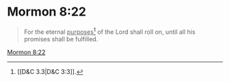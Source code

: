 # Mormon 8:22

> For the eternal <u>purposes</u>[^a] of the Lord shall roll on, until all his promises shall be fulfilled.

[Mormon 8:22](https://www.churchofjesuschrist.org/study/scriptures/bofm/morm/8?lang=eng&id=p22#p22)


[^a]: [[D&C 3.3|D&C 3:3]].  
